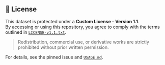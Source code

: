 ## 📜 License

This dataset is protected under a **Custom License – Version 1.1**.  
By accessing or using this repository, you agree to comply with the terms outlined in [`LICENSE-v1.1.txt`](./LICENSE-v1.1.txt).

> Redistribution, commercial use, or derivative works are strictly prohibited without prior written permission.

For details, see the pinned issue and [`USAGE.md`](./USAGE.md).

